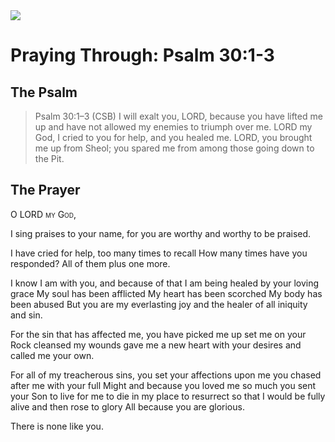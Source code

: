 <img class="intro-right" src="/images/art-paris-psalter.jpg">

# Praying Through: Psalm 30:1-3

## The Psalm

>Psalm 30:1–3 (CSB)   I will exalt you, LORD, because you have lifted me up and have not allowed my enemies to triumph over me. LORD my God, I cried to you for help, and you healed me. LORD, you brought me up from Sheol; you spared me from among those going down to the Pit.

## The Prayer

<div style="font-variant: small-caps;">O LORD my God,</div>


I sing praises to your name,
  for you are worthy
  and worthy to be praised.

I have cried for help,
  too many times to recall
  How many times have you responded?
  All of them plus one more.

I know I am with you,
  and because of that
  I am being healed by your loving grace
  My soul has been afflicted
  My heart has been scorched
  My body has been abused
  But you are my everlasting joy
  and the healer of all iniquity and sin.

For the sin that has affected me,
  you have picked me up
  set me on your Rock
  cleansed my wounds
  gave me a new heart
  with your desires
  and called me your own.

For all of my treacherous sins,
  you set your affections upon me
  you chased after me with your full Might
  and because you loved me so much
  you sent your Son
  to live for me
  to die in my place
  to resurrect so that I would be fully alive
  and then rose to glory
  All because you are glorious.

There is none like you.

